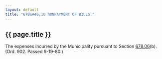 ```yaml
---
layout: default 
title: "678&#46;10 NONPAYMENT OF BILLS."
---
```


{{ page.title }}
----------------

The expenses incurred by the Municipality pursuant to Section
[678.06](38a9704b.html)(b). (Ord. 902. Passed 9-19-80.)
